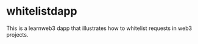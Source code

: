 # whitelistdapp
This is a learnweb3 dapp that illustrates how to whitelist requests in web3 projects.
